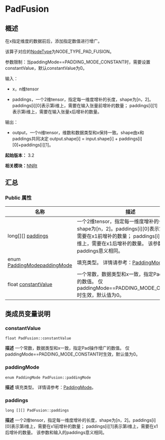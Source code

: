 # PadFusion


## 概述

在x指定维度的数据前后，添加指定数值进行增广。

该算子对应的[NodeType](_n_n_rt_v10.md#nodetype)为NODE_TYPE_PAD_FUSION。

参数限制：当paddingMode==PADDING_MODE_CONSTANT时，需要设置constantValue，默认constantValue为0。

输入：

- x，n维tensor

- paddings，一个2维tensor，指定每一维度增补的长度，shape为[n，2]。paddings[i][0]表示第i维上，需要在输入张量前增补的数量； paddings[i][1]表示第i维上，需要在输入张量x后增补的数量。

输出：

- output，一个n维tensor，维数和数据类型和x保持一致。shape由x和paddings共同决定 output.shape[i] = input.shape[i] + paddings[i][0]+paddings[i][1]。

**起始版本：** 3.2

**相关模块：**[NNRt](_n_n_rt_v10.md)


## 汇总


### Public 属性

| 名称 | 描述 | 
| -------- | -------- |
| long[][] [paddings](#paddings) | 一个2维tensor，指定每一维度增补的长度，shape为[n，2]。paddings[i][0]表示第i维上，需要在x1前增补的数量； paddings[i][1]表示第i维上，需要在x1后增补的数量。 该参数和输入的paddings意义相同。  | 
| enum [PaddingMode](_n_n_rt_v10.md#paddingmode)[paddingMode](#paddingmode) | 填充类型。 详情请参考：[PaddingMode](_n_n_rt_v10.md#paddingmode)。  | 
| float [constantValue](#constantvalue) | 一个常数，数据类型和x一致，指定Pad操作增广的数值。 仅paddingMode==PADDING_MODE_CONSTANT时生效，默认值为0。  | 


## 类成员变量说明


### constantValue

```
float PadFusion::constantValue
```
**描述**
一个常数，数据类型和x一致，指定Pad操作增广的数值。 仅paddingMode==PADDING_MODE_CONSTANT时生效，默认值为0。


### paddingMode

```
enum PaddingMode PadFusion::paddingMode
```
**描述**
填充类型。 详情请参考：[PaddingMode](_n_n_rt_v10.md#paddingmode)。


### paddings

```
long [][] PadFusion::paddings
```
**描述**
一个2维tensor，指定每一维度增补的长度，shape为[n，2]。paddings[i][0]表示第i维上，需要在x1前增补的数量； paddings[i][1]表示第i维上，需要在x1后增补的数量。 该参数和输入的paddings意义相同。
